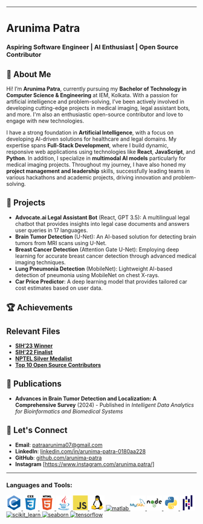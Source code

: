 

---

# Arunima Patra

### Aspiring Software Engineer | AI Enthusiast | Open Source Contributor


## 👋 About Me

Hi! I’m **Arunima Patra**, currently pursuing my **Bachelor of Technology in Computer Science & Engineering** at IEM, Kolkata. With a passion for artificial intelligence and problem-solving, I’ve been actively involved in developing cutting-edge projects in medical imaging, legal assistant bots, and more. I'm also an enthusiastic open-source contributor and love to engage with new technologies.

I have a strong foundation in **Artificial Intelligence**, with a focus on developing AI-driven solutions for healthcare and legal domains. My expertise spans **Full-Stack Development**, where I build dynamic, responsive web applications using technologies like **React**, **JavaScript**, and **Python**. In addition, I specialize in **multimodal AI models** particularly for medical imaging projects. Throughout my journey, I have also honed my **project management and leadership** skills, successfully leading teams in various hackathons and academic projects, driving innovation and problem-solving.

## 🚀 Projects

- **Advocate.ai Legal Assistant Bot** (React, GPT 3.5): A multilingual legal chatbot that provides insights into legal case documents and answers user queries in 17 languages.
- **Brain Tumor Detection** (U-Net): An AI-based solution for detecting brain tumors from MRI scans using U-Net.
- **Breast Cancer Detection** (Attention Gate U-Net): Employing deep learning for accurate breast cancer detection through advanced medical imaging techniques.
- **Lung Pneumonia Detection** (MobileNet): Lightweight AI-based detection of pneumonia using MobileNet on chest X-rays.
- **Car Price Predictor**: A deep learning model that provides tailored car cost estimates based on user data.

## 🏆 Achievements
## Relevant Files

- [**SIH’23 Winner**](https://drive.google.com/file/d/1Fq8zZXNBnlCrYPVZzfm8HGJi-8Ebzi61/view)
- [**SIH'22 Finalist**](https://drive.google.com/file/d/1Fl8US8RRRO3w93Vr9KKJeE3AmZvHznEm/view)
- [**NPTEL Silver Medalist**](https://drive.google.com/file/d/1Fq8zZXNBnlCrYPVZzfm8HGJi-8Ebzi61/view)
- [**Top 10 Open Source Contributors**](https://drive.google.com/file/d/18X-gY7Qp7LbgpN_fL1uUa_Z-POQ58u6D/view?usp=sharing)

## 📜 Publications

- **Advances in Brain Tumor Detection and Localization: A Comprehensive Survey** (2024) - Published in *Intelligent Data Analytics for Bioinformatics and Biomedical Systems*

## 💬 Let's Connect

- **Email**: patraarunima07@gmail.com
- **LinkedIn**: [linkedin.com/in/arunima-patra-0180aa228](https://linkedin.com/in/arunima-patra-0180aa228)
- **GitHub**: [github.com/arunima-patra](https://github.com/arunima-patra)
- **Instagram** [https://www.instagram.com/arunima.patra/]

---


<h3 align="left">Languages and Tools:</h3>
<p align="left"> <a href="https://www.cprogramming.com/" target="_blank" rel="noreferrer"> <img src="https://raw.githubusercontent.com/devicons/devicon/master/icons/c/c-original.svg" alt="c" width="40" height="40"/> </a> <a href="https://www.w3schools.com/css/" target="_blank" rel="noreferrer"> <img src="https://raw.githubusercontent.com/devicons/devicon/master/icons/css3/css3-original-wordmark.svg" alt="css3" width="40" height="40"/> </a> <a href="https://www.w3.org/html/" target="_blank" rel="noreferrer"> <img src="https://raw.githubusercontent.com/devicons/devicon/master/icons/html5/html5-original-wordmark.svg" alt="html5" width="40" height="40"/> </a> <a href="https://www.java.com" target="_blank" rel="noreferrer"> <img src="https://raw.githubusercontent.com/devicons/devicon/master/icons/java/java-original.svg" alt="java" width="40" height="40"/> </a> <a href="https://developer.mozilla.org/en-US/docs/Web/JavaScript" target="_blank" rel="noreferrer"> <img src="https://raw.githubusercontent.com/devicons/devicon/master/icons/javascript/javascript-original.svg" alt="javascript" width="40" height="40"/> </a> <a href="https://www.linux.org/" target="_blank" rel="noreferrer"> <img src="https://raw.githubusercontent.com/devicons/devicon/master/icons/linux/linux-original.svg" alt="linux" width="40" height="40"/> </a> <a href="https://www.mathworks.com/" target="_blank" rel="noreferrer"> <img src="https://upload.wikimedia.org/wikipedia/commons/2/21/Matlab_Logo.png" alt="matlab" width="40" height="40"/> </a> <a href="https://www.mysql.com/" target="_blank" rel="noreferrer"> <img src="https://raw.githubusercontent.com/devicons/devicon/master/icons/mysql/mysql-original-wordmark.svg" alt="mysql" width="40" height="40"/> </a> <a href="https://nodejs.org" target="_blank" rel="noreferrer"> <img src="https://raw.githubusercontent.com/devicons/devicon/master/icons/nodejs/nodejs-original-wordmark.svg" alt="nodejs" width="40" height="40"/> </a> <a href="https://www.python.org" target="_blank" rel="noreferrer"> <img src="https://raw.githubusercontent.com/devicons/devicon/master/icons/python/python-original.svg" alt="python" width="40" height="40"/> </a> <a href="https://pandas.pydata.org/" target="_blank" rel="noreferrer"> <img src="https://raw.githubusercontent.com/devicons/devicon/2ae2a900d2f041da66e950e4d48052658d850630/icons/pandas/pandas-original.svg" alt="pandas" width="40" height="40"/> </a> <a href="https://scikit-learn.org/" target="_blank" rel="noreferrer"> <img src="https://upload.wikimedia.org/wikipedia/commons/0/05/Scikit_learn_logo_small.svg" alt="scikit_learn" width="40" height="40"/> </a> <a href="https://seaborn.pydata.org/" target="_blank" rel="noreferrer"> <img src="https://seaborn.pydata.org/_images/logo-mark-lightbg.svg" alt="seaborn" width="40" height="40"/> </a> <a href="https://www.tensorflow.org" target="_blank" rel="noreferrer"> <img src="https://www.vectorlogo.zone/logos/tensorflow/tensorflow-icon.svg" alt="tensorflow" width="40" height="40"/> </a> </p>
